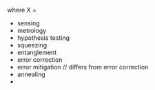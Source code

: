 where X = 

- sensing
- metrology
- hypothesis testing
- squeezing
- entanglement
- error correction
- error mitigation // differs from error correction
- annealing
- 